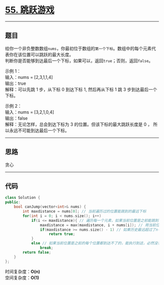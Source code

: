 # [55. 跳跃游戏](https://leetcode.cn/problems/jump-game/description/)

---

## 题目

给你一个非负整数数组`nums`，你最初位于数组的`第一个下标`。数组中的每个元素代表你在该位置可以跳跃的最大长度。  
判断你是否能够到达最后一个下标，如果可以，返回`true`；否则，返回`false`。

示例 1：  
输入：nums = [2,3,1,1,4]  
输出：true  
解释：可以先跳 1 步，从下标 0 到达下标 1, 然后再从下标 1 跳 3 步到达最后一个下标。  

示例 2：  
输入：nums = [3,2,1,0,4]  
输出：false  
解释：无论怎样，总会到达下标为 3 的位置。但该下标的最大跳跃长度是 0 ， 所以永远不可能到达最后一个下标。  

---

## 思路

贪心

---

## 代码

```C++
class Solution {
public:
    bool canJump(vector<int>& nums) {
        int maxdistance = nums[0]; // 当前遍历过的位置能跳到的最远下标
        for(int i = 0; i < nums.size(); i++)
            if(i <= maxdistance){ // 遍历每一个元素，如果当前位置是之前能跳到的，就考虑当前位置
                maxdistance = max(maxdistance, i + nums[i]); // 用当前位置能跳的最远更新历史最远
                if(maxdistance >= nums.size() - 1) // 如果历史最远超过了n-1，表示一定能跳到n-1
                    return true;
            }
            else // 如果当前位置是之前的每个位置都到达不了的，能执行到这，必然没有执行上面if中的return true，当前都到不了，更到不了n-1
                break;
        return false;
    }
};
```

时间复杂度：**O(n)**  
空间复杂度：**O(1)**
